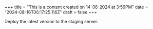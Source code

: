 +++
title = "This is a content created on 14-08-2024 at 3:59PM"
date = "2024-08-16T06:17:25.116Z"
draft = false
+++

  Deploy the latest version to the staging server.
        